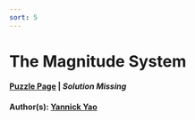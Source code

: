 ```yaml
---
sort: 5
---
```


# The Magnitude System

#### [Puzzle Page](1.5-p.pdf) | *Solution Missing*
#### Author(s): [Yannick Yao](../../../../search.html?q=Yannick+Yao)

